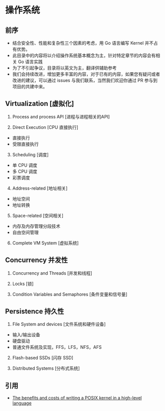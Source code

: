 # 操作系统

## 前序
- 结合安全性、性能和复杂性三个因素的考虑，用 Go 语言编写 Kernel 并不占有优势。
- 此目录中的内容将以介绍操作系统基本概念为主，针对特定章节的内容会有相关 Go 语言实践
- 为了不引起争议，目录将以英文为主，翻译供辅助参考
- 我们会持续改进，增加更多丰富的内容，对于已有的内容，如果您有疑问或者改进的建议，可以通过 issues 与我们联系，当然我们欢迎你通过 PR 参与到项目的共建中来。

## Virtualization [虚拟化]

1. Process and process API [进程与进程相关的API]


2. Direct Execution [CPU 直接执行]
- 直接执行
- 受限直接执行

3. Scheduling [调度]
- 单 CPU 调度
- 多 CPU 调度
- 彩票调度

4. Address-related [地址相关]
- 地址空间
- 地址转换

5. Space-related [空间相关]
- 内存及内存管理分段技术
- 自由空间管理

6. Complete VM System [虚拟系统]

## Concurrency 并发性

1.  Concurrency and Threads [并发和线程]

2.  Locks [锁]

3. Condition Variables and Semaphores [条件变量和信号量]

## Persistence 持久性

1. File System and devices [文件系统和硬件设备]
- 输入/输出设备
- 硬盘驱动
- 普通文件系统及实现，FFS，LFS，NFS，AFS

2. Flash-based SSDs [闪存 SSD]

3. Distributed Systems [分布式系统]

## 引用
- [The benefits and costs of writing a POSIX kernel in a high-level language](https://www.usenix.org/system/files/osdi18-cutler.pdf)